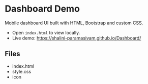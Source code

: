 # Dashboard Demo

Mobile dashboard UI built with HTML, Bootstrap and custom CSS.

- Open `index.html` to view locally.
- Live demo: https://shalini-paramasivam.github.io/Dashboard/


## Files
- index.html
- style.css
- icon
